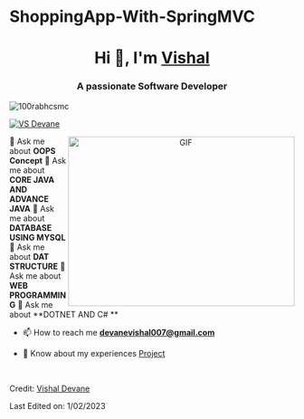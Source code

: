 # ShoppingApp-With-SpringMVC
<h1 align="center">Hi 👋, I'm <a href="https://github.com/vsd9" target="blank">
Vishal</a></h1>
<h3 align="center">A passionate Software Developer</h3>

<p align="left"> <img src="https://komarev.com/ghpvc/?username=100rabhcsmc&label=Profile%20views&color=0e75b6&style=flat" alt="100rabhcsmc" /> </p>

<p align="left"> <a href="https://twitter.com/VS Devane" target="blank"><img src="https://img.shields.io/twitter/follow/VS Devane?logo=twitter&style=for-the-badge" alt="VS Devane" /></a> </p>

<a target="_blank" align="center">
  <img align="right" top="500" height="300" width="400" alt="GIF" src="https://media.giphy.com/media/SWoSkN6DxTszqIKEqv/giphy.gif">
</a>

 
💬 Ask me about **OOPS Concept**
💬 Ask me about **CORE JAVA AND ADVANCE JAVA**
💬 Ask me about **DATABASE USING MYSQL**
💬 Ask me about **DAT STRUCTURE**
💬 Ask me about **WEB PROGRAMMING**
💬 Ask me about **DOTNET AND C# **

- 📫 How to reach me **devanevishal007@gmail.com**

- 📄 Know about my experiences <a href="https://github.com/vsd9" target="blank">Project</a>
<br/>
 

 

 

Credit: [Vishal Devane](https://github.com/vsd9)

Last Edited on: 1/02/2023
